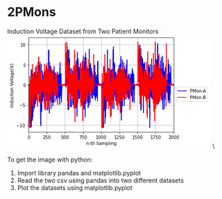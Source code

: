 # 2PMons
Induction Voltage Dataset from Two Patient Monitors\
![alt text](https://github.com/erwins-fst/2PMons/blob/main/DataPMon.png?raw=true)
\

To get the image with python:
1. Import library pandas and matplotlib.pyplot
2. Read the two csv using pandas into two different datasets
3. Plot the datasets using matplotlib.pyplot
